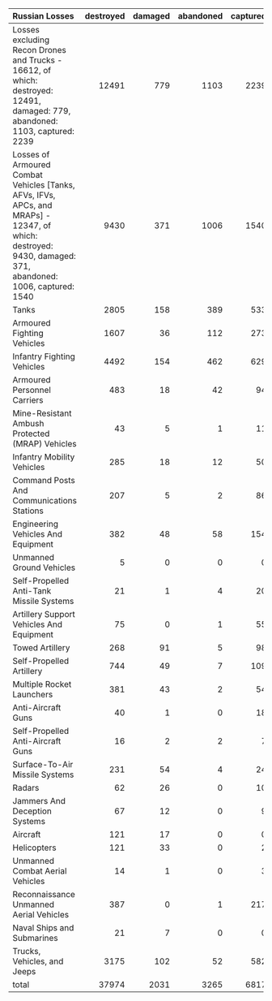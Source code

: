 | Russian Losses                                                                                                                                            |   destroyed |   damaged |   abandoned |   captured |   total |
|:----------------------------------------------------------------------------------------------------------------------------------------------------------|------------:|----------:|------------:|-----------:|--------:|
| Losses excluding Recon Drones and Trucks - 16612, of which: destroyed: 12491, damaged: 779, abandoned: 1103, captured: 2239                               |       12491 |       779 |        1103 |       2239 |   16612 |
| Losses of Armoured Combat Vehicles [Tanks, AFVs, IFVs, APCs, and MRAPs] - 12347, of which: destroyed: 9430, damaged: 371, abandoned: 1006, captured: 1540 |        9430 |       371 |        1006 |       1540 |   12347 |
| Tanks                                                                                                                                                     |        2805 |       158 |         389 |        533 |    3885 |
| Armoured Fighting Vehicles                                                                                                                                |        1607 |        36 |         112 |        273 |    2028 |
| Infantry Fighting Vehicles                                                                                                                                |        4492 |       154 |         462 |        629 |    5737 |
| Armoured Personnel Carriers                                                                                                                               |         483 |        18 |          42 |         94 |     637 |
| Mine-Resistant Ambush Protected  (MRAP) Vehicles                                                                                                          |          43 |         5 |           1 |         11 |      60 |
| Infantry Mobility Vehicles                                                                                                                                |         285 |        18 |          12 |         50 |     365 |
| Command Posts And Communications Stations                                                                                                                 |         207 |         5 |           2 |         86 |     300 |
| Engineering Vehicles And Equipment                                                                                                                        |         382 |        48 |          58 |        154 |     642 |
| Unmanned Ground Vehicles                                                                                                                                  |           5 |         0 |           0 |          0 |       5 |
| Self-Propelled Anti-Tank Missile Systems                                                                                                                  |          21 |         1 |           4 |         20 |      46 |
| Artillery Support Vehicles And Equipment                                                                                                                  |          75 |         0 |           1 |         55 |     131 |
| Towed Artillery                                                                                                                                           |         268 |        91 |           5 |         98 |     462 |
| Self-Propelled Artillery                                                                                                                                  |         744 |        49 |           7 |        109 |     909 |
| Multiple Rocket Launchers                                                                                                                                 |         381 |        43 |           2 |         54 |     480 |
| Anti-Aircraft Guns                                                                                                                                        |          40 |         1 |           0 |         18 |      59 |
| Self-Propelled Anti-Aircraft Guns                                                                                                                         |          16 |         2 |           2 |          7 |      27 |
| Surface-To-Air Missile Systems                                                                                                                            |         231 |        54 |           4 |         24 |     313 |
| Radars                                                                                                                                                    |          62 |        26 |           0 |         10 |      98 |
| Jammers And Deception Systems                                                                                                                             |          67 |        12 |           0 |          9 |      88 |
| Aircraft                                                                                                                                                  |         121 |        17 |           0 |          0 |     138 |
| Helicopters                                                                                                                                               |         121 |        33 |           0 |          2 |     156 |
| Unmanned Combat Aerial Vehicles                                                                                                                           |          14 |         1 |           0 |          3 |      18 |
| Reconnaissance Unmanned Aerial Vehicles                                                                                                                   |         387 |         0 |           1 |        217 |     605 |
| Naval Ships and Submarines                                                                                                                                |          21 |         7 |           0 |          0 |      28 |
| Trucks, Vehicles, and Jeeps                                                                                                                               |        3175 |       102 |          52 |        582 |    3911 |
| total                                                                                                                                                     |       37974 |      2031 |        3265 |       6817 |   50087 |